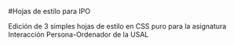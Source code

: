 #Hojas de estilo para IPO

Edición de 3 simples hojas de estilo en CSS puro para la asignatura Interacción Persona-Ordenador de la USAL
